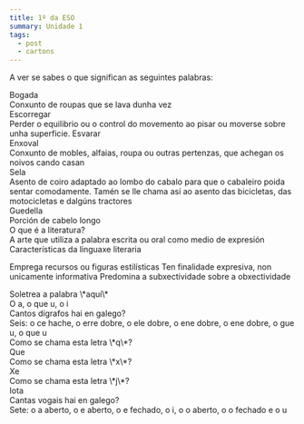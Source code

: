 ```yaml
---
title: 1º da ESO
summary: Unidade 1
tags:
  - post
  - cartons
---
```

A ver se sabes o que significan as seguintes palabras:

<e-card color="1">
  <div>Bogada</div>
  <div>Conxunto de roupas que se lava dunha vez</div>
</e-card>

<e-card color="1">
  <div>Escorregar</div>
  <div>Perder o equilibrio ou o control do movemento ao pisar ou moverse sobre unha superficie. Esvarar</div>
</e-card>

<e-card color="1">
  <div>Enxoval</div>
  <div>Conxunto de mobles, alfaias, roupa ou outras pertenzas, que achegan os noivos cando casan</div>
</e-card>

<e-card color="1">
  <div>Sela</div>
  <div>Asento de coiro adaptado ao lombo do cabalo para que o cabaleiro poida sentar comodamente. Tamén se lle chama así ao asento das bicicletas, das motocicletas e dalgúns tractores</div>
</e-card>

<e-card color="1">
  <div>Guedella</div>
  <div>Porción de cabelo longo</div>
</e-card>

<e-card color="2">
  <div>O que é a literatura?</div>
  <div>A arte que utiliza a palabra escrita ou oral como medio de expresión</div>
</e-card>

<e-card color="2">
  <div>Características da linguaxe literaria</div>
 <div>

Emprega recursos ou figuras estilísticas
Ten finalidade expresiva, non unicamente informativa
Predomina a subxectividade sobre a obxectividade

</div>


</e-card>

<e-card color="3">
  <div>Soletrea a palabra \*aquí\*</div>
  <div>O a, o que u, o i</div>
</e-card>

<e-card color="3">
  <div>Cantos dígrafos hai en galego?</div>
  <div>Seis: o ce hache, o erre dobre, o ele dobre, o ene dobre, o ene dobre, o gue u, o que u</div>
</e-card>

<e-card color="3">
  <div>Como se chama esta letra \*q\*?</div>
  <div>Que</div>
</e-card>

<e-card color="3">
  <div>Como se chama esta letra \*x\*?</div>
  <div>Xe</div>
</e-card>

<e-card color="3">
  <div>Como se chama esta letra \*j\*?</div>
  <div>Iota</div>
</e-card>

<e-card color="3">
  <div>Cantas vogais hai en galego?</div>
  <div>Sete: o a aberto, o e aberto, o e fechado, o i, o o aberto, o o fechado e o u</div>
</e-card>